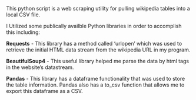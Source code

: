 This python script is a web scraping utility for pulling wikipedia tables into a local CSV file.

I Utilized some publically availble Python libraries in order to accomplish this including:

**Requests** - This library has a method called ‘urlopen’ which was used to retrieve the initial HTML data stream from the wikipedia URL in my program. 

**BeautifulSoup4** -  This useful library helped me parse the data by html tags in the website’s datastream.

**Pandas** - This library has a dataframe functionality that was used to store the table information. Pandas also has a to_csv function that allows me to export this dataframe as a CSV.
